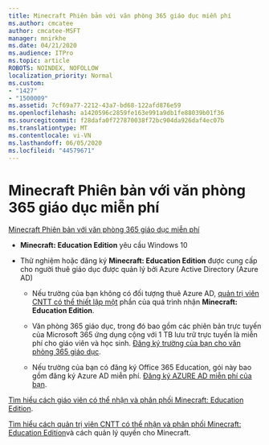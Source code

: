 ```yaml
---
title: Minecraft Phiên bản với văn phòng 365 giáo dục miễn phí
ms.author: cmcatee
author: cmcatee-MSFT
manager: mnirkhe
ms.date: 04/21/2020
ms.audience: ITPro
ms.topic: article
ROBOTS: NOINDEX, NOFOLLOW
localization_priority: Normal
ms.custom:
- "1427"
- "1500009"
ms.assetid: 7cf69a77-2212-43a7-bd68-122afd876e59
ms.openlocfilehash: a1420596c2859fe163e991a9db1fe88039b01f36
ms.sourcegitcommit: f28dafa0f727870038f72bc904da926daf4ec07b
ms.translationtype: MT
ms.contentlocale: vi-VN
ms.lasthandoff: 06/05/2020
ms.locfileid: "44579671"
---
```

# <a name="minecraft-edition-with-office-365-education-for-free"></a>Minecraft Phiên bản với văn phòng 365 giáo dục miễn phí

[Minecraft Phiên bản với văn phòng 365 giáo dục miễn phí](https://docs.microsoft.com/education/windows/get-minecraft-for-education)
  
- **Minecraft: Education Edition** yêu cầu Windows 10

- Thử nghiệm hoặc đăng ký **Minecraft: Education Edition** được cung cấp cho người thuê giáo dục được quản lý bởi Azure Active Directory (Azure AD)

  - Nếu trường của bạn không có đối tượng thuê Azure AD, [quản trị viên CNTT có thể thiết lập một](https://docs.microsoft.com/education/windows/school-get-minecraft) phần của quá trình nhận **Minecraft: Education Edition**.

  - Văn phòng 365 giáo dục, trong đó bao gồm các phiên bản trực tuyến của Microsoft 365 ứng dụng cộng với 1 TB lưu trữ trực tuyến là miễn phí cho giáo viên và học sinh. [Đăng ký trường của bạn cho văn phòng 365 giáo dục](https://products.office.com/academic/office-365-education-plan).

  - Nếu trường của bạn có đăng ký Office 365 Education, gói này bao gồm đăng ký Azure AD miễn phí. [Đăng ký AZURE AD miễn phí của bạn](https://msdn.microsoft.com/library/windows/hardware/mt703369%28v=vs.85%29.aspx).

[Tìm hiểu cách giáo viên có thể nhận và phân phối Minecraft: Education Edition](https://docs.microsoft.com/education/windows/teacher-get-minecraft).
  
[Tìm hiểu cách quản trị viên CNTT có thể nhận và phân phối Minecraft: Education Edition](https://docs.microsoft.com/education/windows/school-get-minecraft)và cách quản lý quyền cho Minecraft.